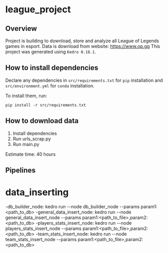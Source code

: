 # league_project

## Overview

Project is building to download, store and analyze all League of Legends games in esport. Data is download from website: https://www.op.gg
This project was generated using `Kedro 0.18.1`.

## How to install dependencies

Declare any dependencies in `src/requirements.txt` for `pip` installation and `src/environment.yml` for `conda` installation.

To install them, run:

```
pip install -r src/requirements.txt
```

## How to download data
1. Install dependencies
2. Run urls_scrap.py
3. Run main.py

Estimate time: 40 hours


## Pipelines

# data_inserting

-db_builder_node: kedro run --node db_builder_node --params param1:<path_to_db>
-general_data_insert_node: kedro run --node general_data_insert_node --params param1:<path_to_file>,param2:<path_to_db> 
-players_stats_insert_node: kedro run --node players_stats_insert_node --params param1:<path_to_file>,param2:<path_to_db>
-team_stats_insert_node: kedro run --node team_stats_insert_node --params param1:<path_to_file>,param2:<path_to_db>
